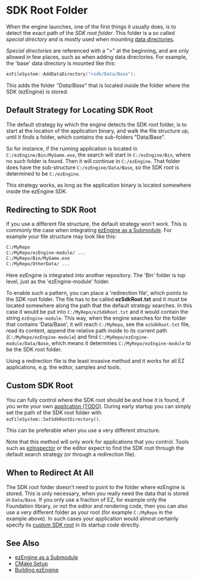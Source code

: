 # SDK Root Folder

When the engine launches, one of the first things it usually does, is to detect the exact path of the *SDK root folder*. This folder is a so called *special directory* and is mostly used when mounting [data directories](../projects/data-directories.md).

*Special directories* are referenced with a ">" at the beginning, and are only allowed in few places, such as when adding data directories. For example, the 'base' data directory is mounted like this:

```cpp
ezFileSystem::AddDataDirectory(">sdk/Data/Base");
```

This adds the folder *"Data/Base"* that is located inside the folder where the SDK (ezEngine) is stored.

## Default Strategy for Locating SDK Root

The default strategy by which the engine detects the SDK root folder, is to start at the location of the application binary, and walk the file structure up, until it finds a folder, which contains the sub-folders "Data/Base".

So for instance, if the running application is located in `C:/ezEngine/Bin/MyGame.exe`, the search will start in `C:/ezEngine/Bin`, where no such folder is found. Then it will continue in `C:/ezEngine`. That folder does have the sub-structure `C:/ezEngine/Data/Base`, so the SDK root is determined to be `C:/ezEngine`.

This strategy works, as long as the application binary is located somewhere inside the ezEngine SDK.

## Redirecting to SDK Root

If you use a different file structure, the default strategy won't work. This is commonly the case when integrating [ezEngine as a Submodule](submodule.md). For example your file structure may look like this:

```cmd
C:/MyRepo
C:/MyRepo/ezEngine-module/ ...
C:/MyRepo/Bin/MyGame.exe
C:/MyRepo/OtherData/ ...
```

Here ezEngine is integrated into another repository. The 'Bin' folder is top level, just as the 'ezEngine-module' folder.

To enable such a pattern, you can place a 'redirection file', which points to the SDK root folder. The file has to be called **ezSdkRoot.txt** and it must be located somewhere along the path that the default strategy searches. In this case it would be put into `C:/MyRepo/ezSdkRoot.txt` and it would contain the string `ezEngine-module`. This way, when the engine searches for the folder that contains 'Data/Base', it will reach `C:/MyRepo`, see the `ezSdkRoot.txt` file, read its content, append the relative path inside to its current path (`C:/MyRepo/ezEngine-module`) and find `C:/MyRepo/ezEngine-module/Data/Base`, which means it determines `C:/MyRepo/ezEngine-module` to be the SDK root folder.

Using a redirection file is the least invasive method and it works for all EZ applications, e.g. the editor, samples and tools.

## Custom SDK Root

You can fully control where the SDK root should be and how it is found, if you write your own [application (TODO)](../runtime/application/application.md). During early startup you can simply set the path of the SDK root folder with `ezFileSystem::SetSdkRootDirectory()`.

This can be preferable when you use a very different structure.

Note that this method will only work for applications that you control. Tools such as [ezInspector](../tools/inspector.md) or the editor expect to find the SDK root through the default search strategy (or through a redirection file).

## When to Redirect At All

The SDK root folder doesn't need to point to the folder where ezEngine is stored. This is only necessary, when you really need the data that is stored in `Data/Base`. If you only use a fraction of EZ, for example only the Foundation library, or not the editor and rendering code, then you can also use a very different folder as your root (for example `C:/MyRepo` in the example above). In such cases your application would almost certainly specify its [custom SDK root](#custom-sdk-root) in its startup code directly.

## See Also

* [ezEngine as a Submodule](submodule.md)
* [CMake Setup](cmake-config.md)
* [Building ezEngine](building-ez.md)
